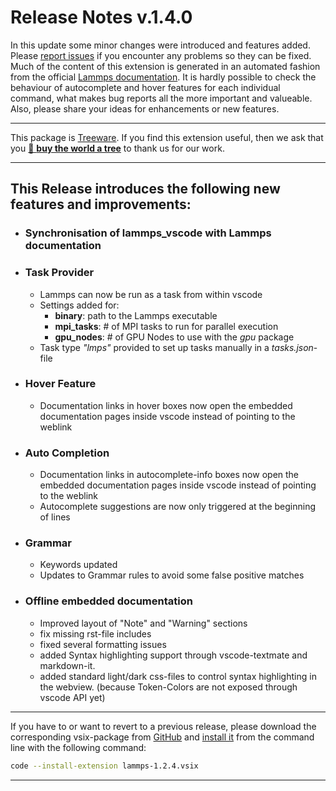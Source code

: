 # Release Notes v.1.4.0

In this update some minor changes were introduced and features added. Please [report issues](https://github.com/ThFriedrich/lammps_vscode/issues/new/choose) if you encounter any problems so they can be fixed. Much of the content of this extension is generated in an automated fashion from the official [Lammps documentation](https://lammps.sandia.gov/doc/Manual.html). It is hardly possible to check the behaviour of autocomplete and hover features for each individual command, what makes bug reports all the more important and valueable. Also, please share your ideas for enhancements or new features. 

---

This package is [Treeware](https://treeware.earth). If you find this extension useful, then we ask that you [🌱 **buy the world a tree**](https://plant.treeware.earth/thfriedrich/lammps_vscode) to thank us for our work.

---

## This Release introduces the following new features and improvements:


 - ### Synchronisation of lammps_vscode with Lammps documentation
 - ### Task Provider 
   - Lammps can now be run as a task from within vscode
   - Settings added for: 
      - __binary__: path to the Lammps executable
      - __mpi_tasks__: # of MPI tasks to run for parallel execution
      - __gpu_nodes__: # of GPU Nodes to use with the *gpu* package
   - Task type *"lmps"* provided to set up tasks manually in a *tasks.json*-file 
 - ### Hover Feature
   - Documentation links in hover boxes now open the embedded documentation pages inside vscode instead of pointing to the weblink
 - ### Auto Completion
   - Documentation links in autocomplete-info boxes now open the embedded documentation pages inside vscode instead of pointing to the weblink
   - Autocomplete suggestions are now only triggered at the beginning of lines
 - ### Grammar
   - Keywords updated 
   - Updates to Grammar rules to avoid some false positive matches
 - ### Offline embedded documentation
   - Improved layout of "Note" and "Warning" sections
   - fix missing rst-file includes 
   - fixed several formatting issues
   - added Syntax highlighting support through vscode-textmate and markdown-it.
   - added standard light/dark css-files to control syntax highlighting in the webview. (because Token-Colors are not exposed through vscode API yet)
---

If you have to or want to revert to a previous release, please download the corresponding vsix-package from [GitHub](https://github.com/ThFriedrich/lammps_vscode/releases) and [install it](https://code.visualstudio.com/docs/editor/extension-gallery#_install-from-a-vsix) from the command line with the following command:
```bash
code --install-extension lammps-1.2.4.vsix 
```
---

